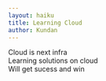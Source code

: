 ```yaml
---
layout: haiku
title: Learning Cloud
author: Kundan
---
```

Cloud is next infra<br>
Learning solutions on cloud<br>
Will get sucess and win<br>
